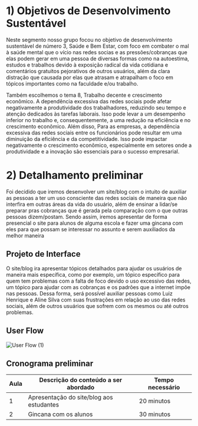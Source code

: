 # 1) Objetivos de Desenvolvimento Sustentável

  Neste segmento nosso grupo focou no objetivo de desenvolvimento sustentável de número 3, Saúde e Bem Estar, com foco em combater o mal à saúde mental que o vício nas redes socias e as pressões/cobranças que elas podem gerar em uma pessoa de diversas formas como na autoestima, estudos e trabalhos devido à exposição radical da vida cotidiana e comentários gratuitos pejorativos de outros usuários, além da clara distração que causada por elas que atrasam e atrapalham o foco em tópicos importantes como na faculdade e/ou trabalho. 
  
  Também escolhemos o tema 8, Trabalho decente e crescimento econômico. A dependência excessiva das redes sociais pode afetar negativamente a produtividade dos trabalhadores, reduzindo seu tempo e atenção dedicados às tarefas laborais. Isso pode levar a um desempenho inferior no trabalho e, consequentemente, a uma redução na eficiência e no crescimento econômico. Além disso, Para as empresas, a dependência excessiva das redes sociais entre os funcionários pode resultar em uma diminuição da eficiência e da competitividade. Isso pode impactar negativamente o crescimento econômico, especialmente em setores onde a produtividade e a inovação são essenciais para o sucesso empresarial.


# 2) Detalhamento preliminar

  Foi decidido que iremos desenvolver um site/blog com o intuito de auxiliar as pessoas a ter um uso consciente das redes sociais de maneira que não interfira em outras áreas da vida do usuário, além de ensinar a lidar/se preparar pras cobranças que é gerada pela comparação com o que outras pessoas dizem/postam.
  Sendo assim, iremos apresentar de forma presencial o site para alunos de alguma escola e fazer uma gincana com eles para que possam se interessar no assunto e serem auxiliados da melhor maneira


## Projeto de Interface

  O site/blog ira apresentar tópicos detalhados para ajudar os usuários de maneira mais específica, como por exemplo, um tópico específico para quem tem problemas com a falta de foco devido o uso excessivo das redes, um tópico para ajudar com as cobranças e os padrões que a internet impõe nas pessoas.
  Dessa forma, será possível auxiliar pessoas como Luiz Henrique e Aline Silva com suas frustrações em relação ao uso das redes sociais, além de outros usuários que sofrem com os mesmos ou até outros problemas.

## User Flow
![User Flow (1)](https://github.com/ICEI-PUC-Minas-PPC-CC/ppc-cc-2024-1-ment2-manha-fbi_aplicativosonlines/assets/162996245/2830b4cd-4156-44b8-9f26-acb1cbcf1ec1)


## Cronograma preliminar

|Aula   | Descrição do conteúdo a ser abordado  | Tempo necessário |
|------|-----------------------------------------|----|
|1| Apresentação do site/blog aos estudantes | 20 minutos | 
|2| Gincana com os alunos   | 30 minutos |







